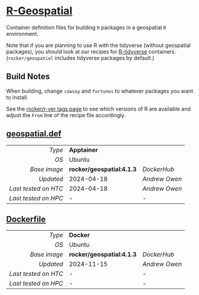 <!--
   Copyright 2024, Center for High Throughput Computing, University of Wisconsin - Madison

   Licensed under the Apache License, Version 2.0 (the "License");
   you may not use this file except in compliance with the License.
   You may obtain a copy of the License at

       http://www.apache.org/licenses/LICENSE-2.0

   Unless required by applicable law or agreed to in writing, software
   distributed under the License is distributed on an "AS IS" BASIS,
   WITHOUT WARRANTIES OR CONDITIONS OF ANY KIND, either express or implied.
   See the License for the specific language governing permissions and
   limitations under the License.
-->

# [R-Geospatial](/software/R/geospatial)

Container definition files for building `R` packages in a geospatial `R` 
environment. 

Note that if you are planning to use R with the tidyverse (without 
geospatial packages), you should look at our recipes 
for [R-tidyverse](../tidyverse) containers. 
(`rocker/geospatial` includes tidyverse packages by default.)

## Build Notes

When building, change `cowsay` and `fortunes`
to whatever packages you want to install. 

See the [rocker/r-ver tags page](https://hub.docker.com/r/rocker/geospatial/tags) 
to see which versions of R are available
and adjust the `From` line of the recipe file accordingly.  

## [geospatial.def](geospatial.def)

| | | |
| ---: | :--- | :--- |
| *Type* | **Apptainer** | |
| *OS* | Ubuntu | |
| *Base image* | **rocker/geospatial:4.1.3** | *DockerHub* |
| *Updated* | 2024-04-18 | *Andrew Owen* |
| *Last tested on HTC* | 2024-04-18 | *Andrew Owen* |
| *Last tested on HPC* | - | - |

## [Dockerfile](Dockerfile)

| | | |
| ---: | :--- | :--- |
| *Type* | **Docker** | |
| *OS* | Ubuntu | |
| *Base image* | **rocker/geospatial:4.1.3** | *DockerHub* |
| *Updated* | 2024-11-15 | *Andrew Owen* |
| *Last tested on HTC* | - | - |
| *Last tested on HPC* | - | - |
